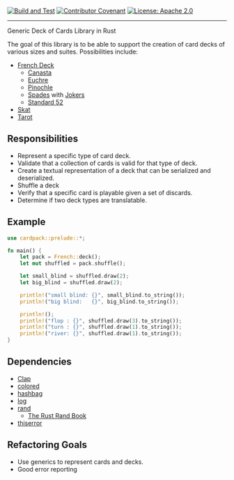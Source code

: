 [![Build and Test](https://github.com/forfailures/cardpack/actions/workflows/CI.yaml/badge.svg)](https://github.com/forfailures/cardpack/actions/workflows/CI.yaml)
[![Contributor Covenant](https://img.shields.io/badge/Contributor%20Covenant-2.1-4baaaa.svg)](CODE_OF_CONDUCT.md)
[![License: Apache 2.0](https://img.shields.io/badge/license-Apache%202.0-blue?style=flat-square)](LICENSE-APACHE)

---
Generic Deck of Cards Library in Rust

The goal of this library is to be able to support the creation of card
decks of various sizes and suites. Possibilities include:

* [French Deck](https://en.wikipedia.org/wiki/French_playing_cards)
  * [Canasta](https://en.wikipedia.org/wiki/Canasta#Cards_and_deal)
  * [Euchre](https://en.wikipedia.org/wiki/Euchre)
  * [Pinochle](https://en.wikipedia.org/wiki/Pinochle#Deck)
  * [Spades](https://en.wikipedia.org/wiki/Spades_(card_game)#General_overview) with [Jokers](https://en.wikipedia.org/wiki/Joker_(playing_card))
  * [Standard 52](https://en.wikipedia.org/wiki/Standard_52-card_deck)
* [Skat](https://en.wikipedia.org/wiki/Skat_(card_game)#Deck)
* [Tarot](https://en.wikipedia.org/wiki/Tarot#Tarot_gaming_decks)

## Responsibilities

* Represent a specific type of card deck.
* Validate that a collection of cards is valid for that type of deck.
* Create a textual representation of a deck that can be serialized and deserialized.
* Shuffle a deck
* Verify that a specific card is playable given a set of discards.
* Determine if two deck types are translatable.

## Example

```rust
use cardpack::prelude::*;

fn main() {
    let pack = French::deck();
    let mut shuffled = pack.shuffle();

    let small_blind = shuffled.draw(2);
    let big_blind = shuffled.draw(2);

    println!("small blind: {}", small_blind.to_string());
    println!("big blind:   {}", big_blind.to_string());

    println!();
    println!("flop : {}", shuffled.draw(3).to_string());
    println!("turn : {}", shuffled.draw(1).to_string());
    println!("river: {}", shuffled.draw(1).to_string());
}
```

## Dependencies

* [Clap](https://crates.io/crates/clap)
* [colored](https://github.com/colored-rs/colored)
* [hashbag](https://github.com/jonhoo/hashbag)
* [log](https://github.com/rust-lang/log)
* [rand](https://crates.io/crates/rand)
  * [The Rust Rand Book](https://rust-random.github.io/book/)
* [thiserror](https://github.com/dtolnay/thiserror)

## Refactoring Goals

* Use generics to represent cards and decks.
* Good error reporting

